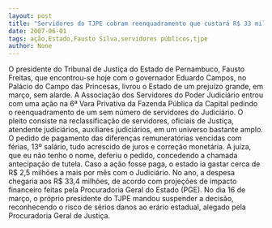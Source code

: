 ```yaml
---
layout: post
title: "Servidores do TJPE cobram reenquadramento que custará R$ 33 milhões ao Estado. Fausto Freitas suspende ação"
date: 2007-06-01
tags: ação,Estado,Fausto Silva,servidores públicos,tjpe
author: None
---
```

O presidente do Tribunal de Justi&ccedil;a do Estado de Pernambuco, Fausto Freitas, que encontrou-se hoje com o governador Eduardo Campos, no Pal&aacute;cio do Campo das Princesas, livrou o Estado de um preju&iacute;zo grande, em mar&ccedil;o, sem alarde.
A Associa&ccedil;&atilde;o dos Servidores do Poder Judici&aacute;rio entrou com uma a&ccedil;&atilde;o na 6&ordf; Vara Privativa da Fazenda P&uacute;blica da Capital pedindo o reenquadramento de um sem n&uacute;mero de servidores do Judici&aacute;rio. O pleito consiste na reclassifica&ccedil;&atilde;o de servidores, oficiais de Justi&ccedil;a, atendente judici&aacute;rios, auxiliares judici&aacute;rios, em um universo bastante amplo. O pedido de pagamento das diferen&ccedil;as remunerat&oacute;rias vencidas com f&eacute;rias, 13&ordm; sal&aacute;rio, tudo acrescido de juros e corre&ccedil;&atilde;o monet&aacute;ria.
A ju&iacute;za, que eu n&atilde;o tenho o nome, deferiu o pedido, concedendo a chamada antecipa&ccedil;&atilde;o de tutela.
Caso a a&ccedil;&atilde;o fosse paga, o estado ia gastar cerca de R$ 2,5 milh&otilde;es a mais por m&ecirc;s com o Judici&aacute;rio. No ano, a despesa chegaria aos R$ 33,4 milh&otilde;es, de acordo com proje&ccedil;&otilde;es de impacto financeiro feitas pela Procuradoria Geral do Estado (PGE).
No dia 16 de mar&ccedil;o, o pr&oacute;prio presidente do TJPE mandou suspender a decis&atilde;o, reconhecendo o risco de s&eacute;rios danos ao er&aacute;rio estadual, alegado pela Procuradoria Geral de Justi&ccedil;a. 